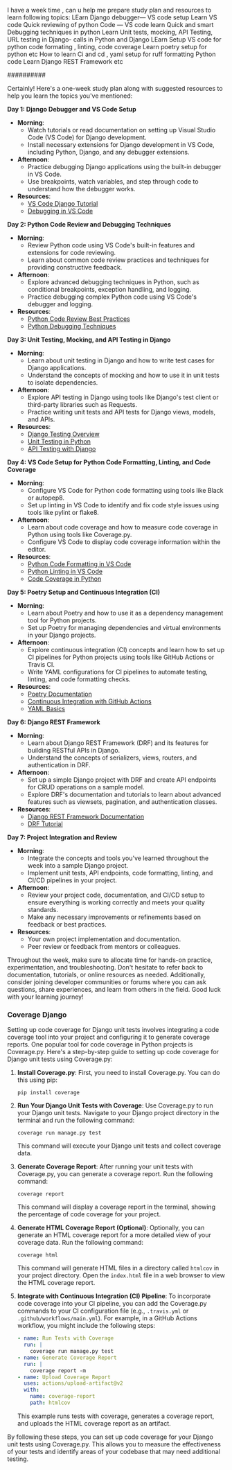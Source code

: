 

I have a week time , can u help me prepare study plan and resources to learn following topics: LEarn Django debugger— VS code setup
Learn VS code Quick reviewing of python Code — VS code 
learn Quick and smart Debugging techniques in python
Learn Unit tests, mocking, API Testing, URL testing in  Django-  calls in Python and Django 
LEarn Setup VS code for python code formating , linting, code coverage 
Learn poetry setup for python etc
How to learn Ci and cd , yaml setup for ruff formatting  Python code
Learn Django REST Framework etc

########## 

Certainly! Here's a one-week study plan along with suggested resources to help you learn the topics you've mentioned:

**Day 1: Django Debugger and VS Code Setup**
- **Morning**: 
  - Watch tutorials or read documentation on setting up Visual Studio Code (VS Code) for Django development.
  - Install necessary extensions for Django development in VS Code, including Python, Django, and any debugger extensions.
- **Afternoon**:
  - Practice debugging Django applications using the built-in debugger in VS Code.
  - Use breakpoints, watch variables, and step through code to understand how the debugger works.
- **Resources**:
  - [VS Code Django Tutorial](https://code.visualstudio.com/docs/python/tutorial-django)
  - [Debugging in VS Code](https://code.visualstudio.com/docs/editor/debugging)

**Day 2: Python Code Review and Debugging Techniques**
- **Morning**:
  - Review Python code using VS Code's built-in features and extensions for code reviewing.
  - Learn about common code review practices and techniques for providing constructive feedback.
- **Afternoon**:
  - Explore advanced debugging techniques in Python, such as conditional breakpoints, exception handling, and logging.
  - Practice debugging complex Python code using VS Code's debugger and logging.
- **Resources**:
  - [Python Code Review Best Practices](https://realpython.com/python-code-reviews/)
  - [Python Debugging Techniques](https://realpython.com/python-debugging-pdb/)

**Day 3: Unit Testing, Mocking, and API Testing in Django**
- **Morning**:
  - Learn about unit testing in Django and how to write test cases for Django applications.
  - Understand the concepts of mocking and how to use it in unit tests to isolate dependencies.
- **Afternoon**:
  - Explore API testing in Django using tools like Django's test client or third-party libraries such as Requests.
  - Practice writing unit tests and API tests for Django views, models, and APIs.
- **Resources**:
  - [Django Testing Overview](https://docs.djangoproject.com/en/stable/topics/testing/overview/)
  - [Unit Testing in Python](https://realpython.com/python-testing/)
  - [API Testing with Django](https://www.django-rest-framework.org/api-guide/testing/)

**Day 4: VS Code Setup for Python Code Formatting, Linting, and Code Coverage**
- **Morning**:
  - Configure VS Code for Python code formatting using tools like Black or autopep8.
  - Set up linting in VS Code to identify and fix code style issues using tools like pylint or flake8.
- **Afternoon**:
  - Learn about code coverage and how to measure code coverage in Python using tools like Coverage.py.
  - Configure VS Code to display code coverage information within the editor.
- **Resources**:
  - [Python Code Formatting in VS Code](https://code.visualstudio.com/docs/python/editing)
  - [Python Linting in VS Code](https://code.visualstudio.com/docs/python/linting)
  - [Code Coverage in Python](https://coverage.readthedocs.io/en/latest/)

**Day 5: Poetry Setup and Continuous Integration (CI)**
- **Morning**:
  - Learn about Poetry and how to use it as a dependency management tool for Python projects.
  - Set up Poetry for managing dependencies and virtual environments in your Django projects.
- **Afternoon**:
  - Explore continuous integration (CI) concepts and learn how to set up CI pipelines for Python projects using tools like GitHub Actions or Travis CI.
  - Write YAML configurations for CI pipelines to automate testing, linting, and code formatting checks.
- **Resources**:
  - [Poetry Documentation](https://python-poetry.org/docs/)
  - [Continuous Integration with GitHub Actions](https://docs.github.com/en/actions/guides/building-and-testing-python)
  - [YAML Basics](https://learn.getgrav.org/16/advanced/yaml)

**Day 6: Django REST Framework**
- **Morning**:
  - Learn about Django REST Framework (DRF) and its features for building RESTful APIs in Django.
  - Understand the concepts of serializers, views, routers, and authentication in DRF.
- **Afternoon**:
  - Set up a simple Django project with DRF and create API endpoints for CRUD operations on a sample model.
  - Explore DRF's documentation and tutorials to learn about advanced features such as viewsets, pagination, and authentication classes.
- **Resources**:
  - [Django REST Framework Documentation](https://www.django-rest-framework.org/)
  - [DRF Tutorial](https://www.django-rest-framework.org/tutorial/quickstart/)

**Day 7: Project Integration and Review**
- **Morning**:
  - Integrate the concepts and tools you've learned throughout the week into a sample Django project.
  - Implement unit tests, API endpoints, code formatting, linting, and CI/CD pipelines in your project.
- **Afternoon**:
  - Review your project code, documentation, and CI/CD setup to ensure everything is working correctly and meets your quality standards.
  - Make any necessary improvements or refinements based on feedback or best practices.
- **Resources**:
  - Your own project implementation and documentation.
  - Peer review or feedback from mentors or colleagues.

Throughout the week, make sure to allocate time for hands-on practice, experimentation, and troubleshooting. Don't hesitate to refer back to documentation, tutorials, or online resources as needed. Additionally, consider joining developer communities or forums where you can ask questions, share experiences, and learn from others in the field. Good luck with your learning journey!



### Coverage  Django #######


Setting up code coverage for Django unit tests involves integrating a code coverage tool into your project and configuring it to generate coverage reports. One popular tool for code coverage in Python projects is Coverage.py. Here's a step-by-step guide to setting up code coverage for Django unit tests using Coverage.py:

1. **Install Coverage.py**:
   First, you need to install Coverage.py. You can do this using pip:

   ```
   pip install coverage
   ```

2. **Run Your Django Unit Tests with Coverage**:
   Use Coverage.py to run your Django unit tests. Navigate to your Django project directory in the terminal and run the following command:

   ```
   coverage run manage.py test
   ```

   This command will execute your Django unit tests and collect coverage data.

3. **Generate Coverage Report**:
   After running your unit tests with Coverage.py, you can generate a coverage report. Run the following command:

   ```
   coverage report
   ```

   This command will display a coverage report in the terminal, showing the percentage of code coverage for your project.

4. **Generate HTML Coverage Report (Optional)**:
   Optionally, you can generate an HTML coverage report for a more detailed view of your coverage data. Run the following command:

   ```
   coverage html
   ```

   This command will generate HTML files in a directory called `htmlcov` in your project directory. Open the `index.html` file in a web browser to view the HTML coverage report.

5. **Integrate with Continuous Integration (CI) Pipeline**:
   To incorporate code coverage into your CI pipeline, you can add the Coverage.py commands to your CI configuration file (e.g., `.travis.yml` or `.github/workflows/main.yml`). For example, in a GitHub Actions workflow, you might include the following steps:

   ```yaml
   - name: Run Tests with Coverage
     run: |
       coverage run manage.py test
   - name: Generate Coverage Report
     run: |
       coverage report -m
   - name: Upload Coverage Report
     uses: actions/upload-artifact@v2
     with:
       name: coverage-report
       path: htmlcov
   ```

   This example runs tests with coverage, generates a coverage report, and uploads the HTML coverage report as an artifact.

By following these steps, you can set up code coverage for your Django unit tests using Coverage.py. This allows you to measure the effectiveness of your tests and identify areas of your codebase that may need additional testing.

